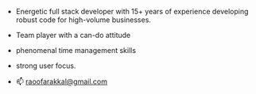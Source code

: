 - Energetic full stack developer with 15+ years of experience developing robust
code for high-volume businesses. 
- Team player with a can-do attitude
- phenomenal time management skills
- strong user focus.

- 📫 raoofarakkal@gmail.com
